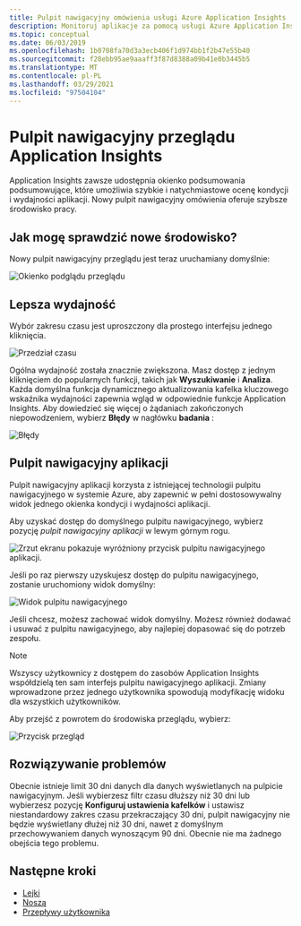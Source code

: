```yaml
---
title: Pulpit nawigacyjny omówienia usługi Azure Application Insights | Microsoft Docs
description: Monitoruj aplikacje za pomocą usługi Azure Application Insights i funkcji pulpitu nawigacyjnego.
ms.topic: conceptual
ms.date: 06/03/2019
ms.openlocfilehash: 1b0708fa70d3a3ecb406f1d974bb1f2b47e55b40
ms.sourcegitcommit: f28ebb95ae9aaaff3f87d8388a09b41e0b3445b5
ms.translationtype: MT
ms.contentlocale: pl-PL
ms.lasthandoff: 03/29/2021
ms.locfileid: "97504104"
---
```

# <a name="application-insights-overview-dashboard"></a>Pulpit nawigacyjny przeglądu Application Insights

Application Insights zawsze udostępnia okienko podsumowania podsumowujące, które umożliwia szybkie i natychmiastowe ocenę kondycji i wydajności aplikacji. Nowy pulpit nawigacyjny omówienia oferuje szybsze środowisko pracy.

## <a name="how-do-i-test-out-the-new-experience"></a>Jak mogę sprawdzić nowe środowisko?

Nowy pulpit nawigacyjny przeglądu jest teraz uruchamiany domyślnie:

![Okienko podglądu przeglądu](./media/overview-dashboard/overview.png)

## <a name="better-performance"></a>Lepsza wydajność

Wybór zakresu czasu jest uproszczony dla prostego interfejsu jednego kliknięcia.

![Przedział czasu](./media/overview-dashboard/app-insights-overview-dashboard-03.png)

Ogólna wydajność została znacznie zwiększona. Masz dostęp z jednym kliknięciem do popularnych funkcji, takich jak **Wyszukiwanie** i **Analiza**. Każda domyślna funkcja dynamicznego aktualizowania kafelka kluczowego wskaźnika wydajności zapewnia wgląd w odpowiednie funkcje Application Insights. Aby dowiedzieć się więcej o żądaniach zakończonych niepowodzeniem, wybierz **Błędy** w nagłówku **badania** :

![Błędy](./media/overview-dashboard/app-insights-overview-dashboard-04.png)

## <a name="application-dashboard"></a>Pulpit nawigacyjny aplikacji

Pulpit nawigacyjny aplikacji korzysta z istniejącej technologii pulpitu nawigacyjnego w systemie Azure, aby zapewnić w pełni dostosowywalny widok jednego okienka kondycji i wydajności aplikacji.

Aby uzyskać dostęp do domyślnego pulpitu nawigacyjnego, wybierz pozycję _pulpit nawigacyjny aplikacji_ w lewym górnym rogu.

![Zrzut ekranu pokazuje wyróżniony przycisk pulpitu nawigacyjnego aplikacji.](./media/overview-dashboard/app-insights-overview-dashboard-05.png)

Jeśli po raz pierwszy uzyskujesz dostęp do pulpitu nawigacyjnego, zostanie uruchomiony widok domyślny:

![Widok pulpitu nawigacyjnego](./media/overview-dashboard/0001-dashboard.png)

Jeśli chcesz, możesz zachować widok domyślny. Możesz również dodawać i usuwać z pulpitu nawigacyjnego, aby najlepiej dopasować się do potrzeb zespołu.

> [!NOTE]
> Wszyscy użytkownicy z dostępem do zasobów Application Insights współdzielą ten sam interfejs pulpitu nawigacyjnego aplikacji. Zmiany wprowadzone przez jednego użytkownika spowodują modyfikację widoku dla wszystkich użytkowników.

Aby przejść z powrotem do środowiska przeglądu, wybierz:

![Przycisk przegląd](./media/overview-dashboard/app-insights-overview-dashboard-07.png)

## <a name="troubleshooting"></a>Rozwiązywanie problemów

Obecnie istnieje limit 30 dni danych dla danych wyświetlanych na pulpicie nawigacyjnym. Jeśli wybierzesz filtr czasu dłuższy niż 30 dni lub wybierzesz pozycję **Konfiguruj ustawienia kafelków** i ustawisz niestandardowy zakres czasu przekraczający 30 dni, pulpit nawigacyjny nie będzie wyświetlany dłużej niż 30 dni, nawet z domyślnym przechowywaniem danych wynoszącym 90 dni. Obecnie nie ma żadnego obejścia tego problemu.

## <a name="next-steps"></a>Następne kroki

- [Lejki](./usage-funnels.md)
- [Noszą](./usage-retention.md)
- [Przepływy użytkownika](./usage-flows.md)

